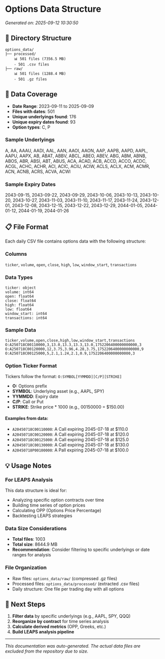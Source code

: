 # Options Data Structure

*Generated on: 2025-09-12 10:30:50*

## 📁 Directory Structure

```
options_data/
├── processed/
    📊 501 files (7356.5 MB)
    - 501 .csv files
├── raw/
    📊 501 files (1288.4 MB)
    - 501 .gz files
```

## 📅 Data Coverage

- **Date Range**: 2023-09-11 to 2025-09-09
- **Files with dates**: 501
- **Unique underlyings found**: 176
- **Unique expiry dates found**: 93
- **Option types**: C, P

### Sample Underlyings
A, AA, AAAU, AADI, AAL, AAN, AAOI, AAON, AAP, AAPB, AAPD, AAPL, AAPU, AAPX, AB, ABAT, ABBV, ABCL, ABEO, ABEV, ABG, ABM, ABNB, ABOS, ABR, ABSI, ABT, ABUS, ACA, ACAD, ACB, ACCD, ACCO, ACDC, ACGL, ACHC, ACHR, ACI, ACIC, ACIU, ACIW, ACLS, ACLX, ACM, ACMR, ACN, ACNB, ACRS, ACVA, ACWI

### Sample Expiry Dates  
2043-09-15, 2043-09-22, 2043-09-29, 2043-10-06, 2043-10-13, 2043-10-20, 2043-10-27, 2043-11-03, 2043-11-10, 2043-11-17, 2043-11-24, 2043-12-01, 2043-12-08, 2043-12-15, 2043-12-22, 2043-12-29, 2044-01-05, 2044-01-12, 2044-01-19, 2044-01-26

## 📋 File Format

Each daily CSV file contains options data with the following structure:

### Columns
`ticker`, `volume`, `open`, `close`, `high`, `low`, `window_start`, `transactions`

### Data Types
```
ticker: object
volume: int64
open: float64
close: float64
high: float64
low: float64
window_start: int64
transactions: int64
```

### Sample Data
```csv
ticker,volume,open,close,high,low,window_start,transactions
O:A250718C00110000,3,13.0,13.3,13.3,13.0,1752206400000000000,3
O:A250718C00120000,12,3.75,3.96,4.28,3.75,1752206400000000000,9
O:A250718C00125000,5,2.1,1.24,2.1,0.9,1752206400000000000,3
```

### Option Ticker Format

Tickers follow the format: `O:SYMBOL[YYMMDD][C/P][STRIKE]`

- **O:** Options prefix
- **SYMBOL**: Underlying asset (e.g., AAPL, SPY)  
- **YYMMDD**: Expiry date
- **C/P**: Call or Put
- **STRIKE**: Strike price * 1000 (e.g., 00150000 = $150.00)

#### Examples from data:
- `A20450718C00110000`: A Call expiring 2045-07-18 at $110.0
- `A20450718C00120000`: A Call expiring 2045-07-18 at $120.0
- `A20450718C00125000`: A Call expiring 2045-07-18 at $125.0
- `A20450718C00130000`: A Call expiring 2045-07-18 at $130.0
- `A20450718P00100000`: A Pall expiring 2045-07-18 at $100.0


## 💡 Usage Notes

### For LEAPS Analysis
This data structure is ideal for:
- Analyzing specific option contracts over time
- Building time series of option prices
- Calculating OPP (Options Price Percentage)
- Backtesting LEAPS strategies

### Data Size Considerations  
- **Total files**: 1003
- **Total size**: 8644.9 MB
- **Recommendation**: Consider filtering to specific underlyings or date ranges for analysis

### File Organization
- Raw files: `options_data/raw/` (compressed .gz files)
- Processed files: `options_data/processed/` (extracted .csv files)
- Daily structure: One file per trading day with all options

## 🔧 Next Steps

1. **Filter data** by specific underlyings (e.g., AAPL, SPY, QQQ)
2. **Reorganize by contract** for time series analysis
3. **Calculate derived metrics** (OPP, Greeks, etc.)
4. **Build LEAPS analysis pipeline**

---
*This documentation was auto-generated. The actual data files are excluded from the repository due to size.*
